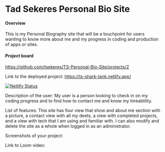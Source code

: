 # Tad Sekeres Personal Bio Site

#### Overview
This is my Personal Biography site that will be a touchpoint for users wanting to know more about me and my progress in coding and production of apps or sites.

#### Project board
https://github.com/tsekeres/TS-Personal-Bio-Site/projects/2

Link to the deployed project:
https://ts-shark-tank.netlify.app/

[![Netlify Status](https://api.netlify.com/api/v1/badges/b22cc840-04b4-4c38-82bc-03216ded3802/deploy-status)](https://app.netlify.com/sites/ts-shark-tank/deploys)

Description of the user:
My user is a person looking to check in on my coding progress and to find how to contact me and know my hireablility.

List of features:
This site has four view that show and about me section with a picture, a contact view with all my deets, a view with completed projects, and a view with tech that I am using and familiar with. I can also modify and delete the site as a whole when logged in as an administrator.

Screenshots of your project:

Link to Loom video:
